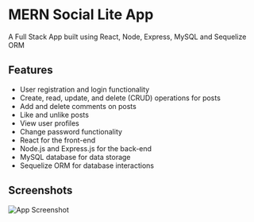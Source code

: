 
# MERN Social Lite App

A Full Stack App built using React, Node, Express, MySQL and Sequelize ORM


## Features

- User registration and login functionality
- Create, read, update, and delete (CRUD) operations for posts
- Add and delete comments on posts
- Like and unlike posts
- View user profiles
- Change password functionality
- React for the front-end
- Node.js and Express.js for the back-end
- MySQL database for data storage
- Sequelize ORM for database interactions


## Screenshots

![App Screenshot](https://raw.githubusercontent.com/MayThinKyi/mern-posts-app/master/client/src/assets/demo.png)


